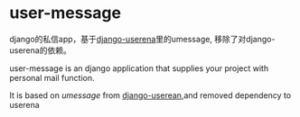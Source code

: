 user-message
============
django的私信app，基于[django-userena](https://github.com/bread-and-pepper/django-userena)里的umessage,
移除了对django-userena的依赖。

user-message is an django application that supplies your project with personal mail function.

It is based on *umessage* from [django-userean](https://github.com/bread-and-pepper/django-userena),and removed dependency to userena
